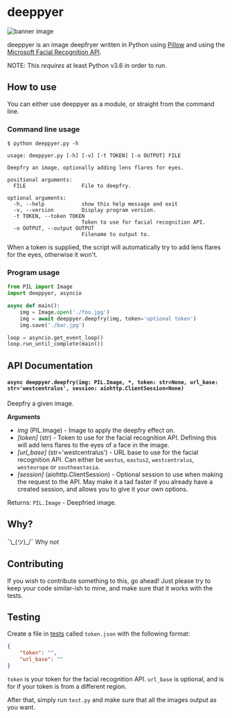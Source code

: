# deeppyer
![banner image](./banner.jpg)

deeppyer is an image deepfryer written in Python using [Pillow](https://python-pillow.org/
) and using the [Microsoft Facial Recognition API](https://azure.microsoft.com/services/cognitive-services/face/).

NOTE: This *requires* at least Python v3.6 in order to run.

## How to use
You can either use deeppyer as a module, or straight from the command line.

### Command line usage
```
$ python deeppyer.py -h

usage: deeppyer.py [-h] [-v] [-t TOKEN] [-o OUTPUT] FILE

Deepfry an image, optionally adding lens flares for eyes.

positional arguments:
  FILE                  File to deepfry.

optional arguments:
  -h, --help            show this help message and exit
  -v, --version         Display program version.
  -t TOKEN, --token TOKEN
                        Token to use for facial recognition API.
  -o OUTPUT, --output OUTPUT
                        Filename to output to.
```

When a token is supplied, the script will automatically try to add lens flares for the eyes, otherwise it won't.

### Program usage
```py
from PIL import Image
import deeppyer, asyncio

async def main():
    img = Image.open('./foo.jpg')
    img = await deeppyer.deepfry(img, token='optional token')
    img.save('./bar.jpg')

loop = asyncio.get_event_loop()
loop.run_until_complete(main())
```

## API Documentation
#### `async deeppyer.deepfry(img: PIL.Image, *, token: str=None, url_base: str='westcentralus', session: aiohttp.ClientSession=None)`
Deepfry a given image.

**Arguments**
 - *img* (PIL.Image) - Image to apply the deepfry effect on.
 - *[token]* (str) - Token to use for the facial recognition API. Defining this will add lens flares to the eyes of a face in the image.
 - *[url_base]* (str='westcentralus') - URL base to use for the facial recognition API. Can either be `westus`, `eastus2`, `westcentralus`, `westeurope` or `southeastasia`.
 - *[session]* (aiohttp.ClientSession) - Optional session to use when making the request to the API. May make it a tad faster if you already have a created session, and allows you to give it your own options.

Returns:
  `PIL.Image` - Deepfried image.

## Why?
¯\\\_(ツ)_/¯ Why not

## Contributing
If you wish to contribute something to this, go ahead! Just please try to keep your code similar-ish to mine, and make sure that it works with the tests.

## Testing
Create a file in [tests](./tests) called `token.json` with the following format:
```json
{
    "token": "",
    "url_base": ""
}
```
`token` is your token for the facial recognition API.
`url_base` is optional, and is for if your token is from a different region.

After that, simply run `test.py` and make sure that all the images output as you want.